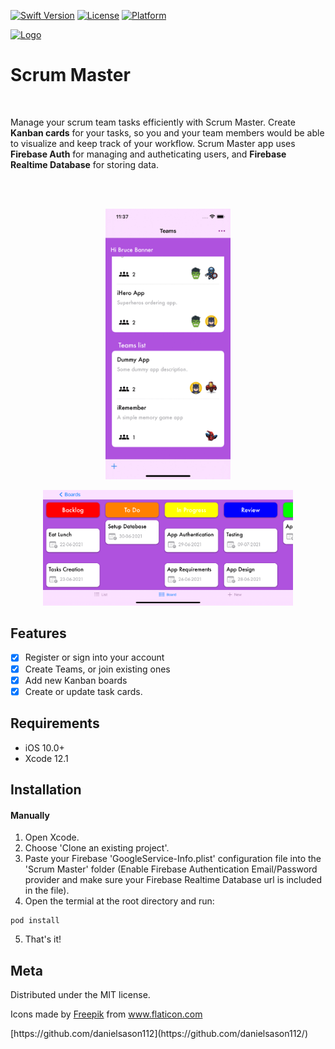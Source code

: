 
[![Swift Version][swift-image]][swift-url]
[![License][license-image]][license-url]
[![Platform](https://img.shields.io/cocoapods/p/LFAlertController.svg?style=flat)](http://cocoapods.org/pods/LFAlertController)

<p>
  <a href="https://github.com/danielsason112/scrum-master-ios">
    <img src="https://image.flaticon.com/icons/png/512/2784/2784065.png" alt="Logo" width="80" height="80">
  </a>
</p>

# Scrum Master
<br />
  <p>
    Manage your scrum team tasks efficiently with Scrum Master. Create <strong>Kanban cards</strong> for your tasks, so you and your team members would be able to visualize and keep track of your workflow.
    Scrum Master app uses <strong>Firebase Auth</strong> for managing and autheticating users, and <strong>Firebase Realtime Database</strong> for storing data.
  </p>
<br />

<br />
<p align="center">
<img src= "https://github.com/danielsason112/scrum-master-ios/blob/main/scrum-master-ios.gif?raw=true" width="200" >
</p>

<p align="center">
<img src= "https://github.com/danielsason112/scrum-master-ios/blob/main/Simulator%20Screen%20Shot%20-%20iPhone%2012%20-%202021-07-02%20at%2003.32.30.png?raw=true" width="400" >
</p>

## Features

- [x] Register or sign into your account
- [x] Create Teams, or join existing ones
- [x] Add new Kanban boards
- [x] Create or update task cards.

## Requirements

- iOS 10.0+
- Xcode 12.1

## Installation

#### Manually
1. Open Xcode.
2. Choose 'Clone an existing project'.
3. Paste your Firebase 'GoogleService-Info.plist' configuration file into the 'Scrum Master' folder (Enable Firebase Authentication Email/Password provider and make sure your Firebase Realtime Database url is included in the file).
4. Open the termial at the root directory and run:
```
pod install
```
5. That's it!


## Meta

Distributed under the MIT license.

<div>Icons made by <a href="https://www.freepik.com" title="Freepik">Freepik</a> from <a href="https://www.flaticon.com/" title="Flaticon">www.flaticon.com</a></div>
<p>
[https://github.com/danielsason112](https://github.com/danielsason112/)
</p>

[swift-image]:https://img.shields.io/badge/swift-5.0-orange.svg
[swift-url]: https://swift.org/
[license-image]: https://img.shields.io/badge/License-MIT-blue.svg
[license-url]: https://www.mit.edu/~amini/LICENSE.md
